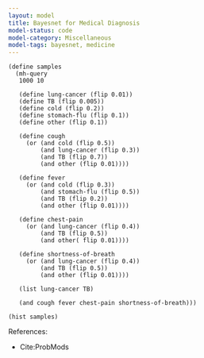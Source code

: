 ```yaml
---
layout: model
title: Bayesnet for Medical Diagnosis
model-status: code
model-category: Miscellaneous
model-tags: bayesnet, medicine
---
```


    (define samples
      (mh-query 
       1000 10
       
       (define lung-cancer (flip 0.01))
       (define TB (flip 0.005))
       (define cold (flip 0.2))
       (define stomach-flu (flip 0.1))
       (define other (flip 0.1))
       
       (define cough 
         (or (and cold (flip 0.5)) 
             (and lung-cancer (flip 0.3)) 
             (and TB (flip 0.7)) 
             (and other (flip 0.01))))
       
       (define fever 
         (or (and cold (flip 0.3)) 
             (and stomach-flu (flip 0.5)) 
             (and TB (flip 0.2)) 
             (and other (flip 0.01))))
       
       (define chest-pain 
         (or (and lung-cancer (flip 0.4)) 
             (and TB (flip 0.5)) 
             (and other( flip 0.01))))
       
       (define shortness-of-breath 
         (or (and lung-cancer (flip 0.4)) 
             (and TB (flip 0.5)) 
             (and other (flip 0.01))))
       
       (list lung-cancer TB)
       
       (and cough fever chest-pain shortness-of-breath)))
    
    (hist samples)

References:

- Cite:ProbMods
